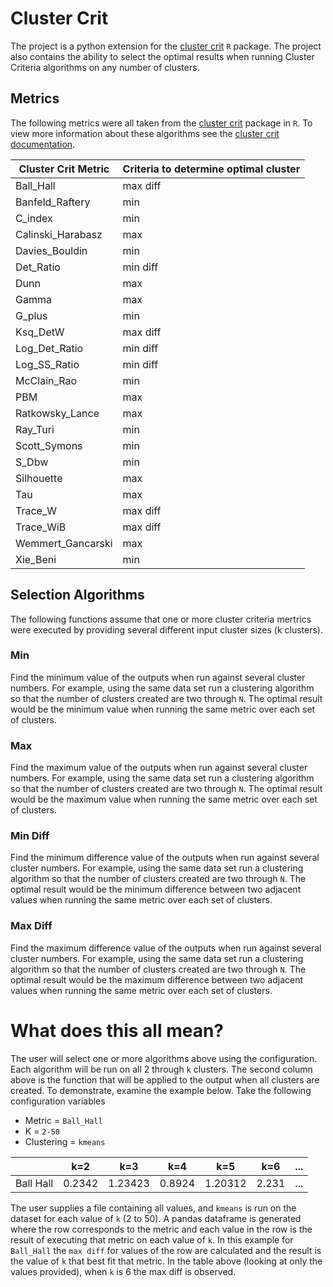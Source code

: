 # Cluster Crit

The project is a python extension for the [cluster crit](https://cran.r-project.org/web/packages/clusterCrit/index.html) `R` package. The project also contains the ability to select the optimal results when running Cluster Criteria algorithms on any number of clusters. 

## Metrics

The following metrics were all taken from the [cluster crit](https://cran.r-project.org/web/packages/clusterCrit/index.html) package in `R`. To view more information about these algorithms see the [cluster crit documentation](https://github.com/barbacbd/ClusterCrit/blob/main/clusterCrit.pdf). 

| Cluster Crit Metric | Criteria to determine optimal cluster |
| ------------------- | ------------------------------------- |
| Ball_Hall | max diff |
| Banfeld_Raftery | min |
| C_index | min |
| Calinski_Harabasz | max |
| Davies_Bouldin | min |
| Det_Ratio | min diff |
| Dunn | max |
| Gamma | max |
| G_plus | min |
| Ksq_DetW | max diff |
| Log_Det_Ratio | min diff |
| Log_SS_Ratio | min diff |
| McClain_Rao | min |
| PBM | max |
| Ratkowsky_Lance | max |
| Ray_Turi | min |
| Scott_Symons | min |
| S_Dbw | min |
| Silhouette | max |
| Tau | max |
| Trace_W | max diff |
| Trace_WiB | max diff |
| Wemmert_Gancarski | max |
| Xie_Beni | min |

## Selection Algorithms

The following functions assume that one or more cluster criteria mertrics were executed by providing several different input cluster sizes (k clusters). 

### Min

Find the minimum value of the outputs when run against several cluster numbers. For example, using the same data set run a clustering algorithm so that the number of clusters created are two through `N`.
The optimal result would be the minimum value when running the same metric over each set of clusters.

### Max

Find the maximum value of the outputs when run against several cluster numbers. For example, using the same data set run a clustering algorithm so that the number of clusters created are two through `N`.
The optimal result would be the maximum value when running the same metric over each set of clusters.

### Min Diff

Find the minimum difference value of the outputs when run against several cluster numbers. For example, using the same data set run a clustering algorithm so that the number of clusters created are two through `N`. The optimal result would be the minimum difference between two adjacent values when running the same metric over each set of clusters.

### Max Diff

Find the maximum difference value of the outputs when run against several cluster numbers. For example, using the same data set run a clustering algorithm so that the number of clusters created are two through `N`. The optimal result would be the maximum difference between two adjacent values when running the same metric over each set of clusters.


# What does this all mean?

The user will select one or more algorithms above using the configuration. Each algorithm will be run on all 2 through `k` clusters. The second column above is the function that will be applied to the output when all clusters are created. To demonstrate, examine the example below. Take the following configuration variables 

- Metric = `Ball_Hall`
- K = `2-50`
- Clustering = `kmeans`

|    | k=2 | k=3 | k=4 | k=5 | k=6 | ... |
| -- | --- | --- | --- | --- | --- | --- |
| Ball Hall | 0.2342 | 1.23423 | 0.8924 | 1.20312 | 2.231 | ... |

The user supplies a file containing all values, and `kmeans` is run on the dataset for each value of `k` (2 to 50). A pandas dataframe is generated where the row corresponds to the metric and each value in the row is the result of executing that metric on each value of `k`. In this example for `Ball_Hall` the `max diff` for values of the row are calculated and the result is the value of `k` that best fit that metric.  In the table above (looking at only the values provided), when `k` is 6 the max diff is observed.

